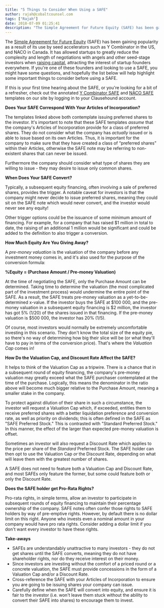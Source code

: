 ```yaml
---
title: "5 Things to Consider When Using a SAFE"
author: rajah@cobaltcounsel.com
tags: ["Rajah"]
date: 2018-07-09 01:25:41
description: "The Simple Agreement for Future Equity (SAFE) has been gaining popularity  as a result of its use by seed accelerators such as Y Combinator in the US, and NACO in Canada. It has allowed startups to gr..."
---
```


The [Simple Agreement for Future Equity](https://blog.clausehound.com/overview-of-safe/) (SAFE) has been gaining popularity  as a result of its use by seed accelerators such as Y Combinator in the US, and NACO in Canada. It has allowed startups to greatly reduce the complexity and length of negotiations with angels and other seed-stage investors when [raising capital](https://blog.clausehound.com/raising-capital-for-your-startup/), attracting the interest of startup founders everywhere. If you're one of these founders and looking to use a SAFE, you might have some questions, and hopefully the list below will help highlight some important things to consider before using a SAFE.

If this is your first time hearing about the SAFE, or you're looking for a bit of a refresher, check out the annotated [Y Combinator SAFE](https://www.clausehound.com/legal-contract/16368) and [NACO SAFE](https://www.clausehound.com/legal-contract/16289) templates on our site by logging in to your Clausehound account.

 

**Does Your SAFE Correspond With Your Articles of Incorporation?**

The templates linked above both contemplate issuing preferred shares to the investor. It's important to note that these SAFE templates *assume* that the company's Articles of Incorporation provide for a class of preferred shares. They do not consider what the company has *actually* issued or is able to issue based on its own Articles. Thus, it is important for the company to make sure that they have created a class of “preferred shares” within their Articles, otherwise the SAFE note may be referring to non-existent shares that can never be issued.

Furthermore the company should consider what type of shares they are willing to issue - they may desire to issue only common shares.

**When Does Your SAFE Convert?**

Typically, a subsequent equity financing, often involving a sale of preferred shares, provides the trigger. A notable caveat for investors is that the company might never decide to issue preferred shares, meaning they could sit on the SAFE note which would never convert, and the investor would never see any equity!

Other trigger options could be the issuance of some minimum amount of financing. For example, for a company that has raised $1 million in total to date, the raising of an additional 1 million would be significant and could be added to the definition to also trigger a conversion.

**How Much Equity Are You Giving Away?**

A *pre-money valuation* is the valuation of the company before any investment money comes in, and it's also used for the purpose of the conversion formula:

**%Equity = (Purchase Amount / Pre-money Valuation)**

At the time of negotiating the SAFE, only the Purchase Amount can be determined. Taking time to determine the valuation (the most complicated part of the investment process) would undermine the entire point of the SAFE. As a result, the SAFE treats pre-money valuation as a yet-to-be-determined x-value. If the investor buys the SAFE at $100 000, and the pre-money valuation in a subsequent equity financing is $2 million, the investor has got 5% (1/20) of the shares issued in that financing. If the pre-money valuation is $500 000, the investor has 20% (1/5).

Of course, most investors would normally be extremely uncomfortable investing in this scenario. They don't know the total size of the equity pie, so there's no way of determining how big their slice will be (or what they'll have to pay in terms of the conversion price). That's where the *Valuation Cap* comes in!

**How Do the Valuation Cap, and Discount Rate Affect the SAFE?**

It helps to think of the Valuation Cap as a tripwire. There is a chance that in a subsequent round of equity financing, the company's pre-money valuation may greatly exceed what the SAFE purchaser contemplated at the time of the purchase. Logically, this means the denominator in the ratio above will become much bigger relative to the Purchase Amount, meaning a smaller stake in the company.

To protect against dilution of their share in such a circumstance, the investor will request a Valuation Cap which, if exceeded, entitles them to receive preferred shares with a better liquidation preference and conversion rate, as well as priority on dividends; this is often defined in the SAFE as "SAFE Preferred Stock." This is contrasted with "Standard Preferred Stock." In this manner, the effect of the larger than expected pre-money valuation is offset.

Sometimes an investor will also request a Discount Rate which applies to the price per share of the *Standard* Preferred Stock. The SAFE holder can then opt to use the Valuation Cap *or* the Discount Rate, depending on what will leave them with the greatest number of shares.

A SAFE does not need to feature both a Valuation Cap and Discount Rate, and most SAFEs only feature the former, but some could feature both or only the Discount Rate.

**Does the SAFE holder get Pro-Rata Rights?**

Pro-rata rights, in simple terms, allow an investor to participate in subsequent rounds of equity financing to maintain their percentage ownership of the company. SAFE notes often confer those rights to SAFE holders by way of pre-emptive rights. However, by default there is no dollar limit on this right. Anyone who invests even a nominal amount in your company would have pro rata rights. Consider adding a dollar limit if you don't want every investor to have these rights.

**Take-aways**
- SAFEs are understandably unattractive to many investors - they do not get shares until the SAFE converts, meaning they do not have shareholder rights, nor do they receive interest on their money.
- Since investors are investing without the comfort of a priced round or a concrete valuation, the SAFE must provide concessions in the form of a Valuation Cap and/or a Discount Rate.
- Cross-reference the SAFE with your Articles of Incorporation to ensure you are going to be issuing shares your company can issue.
- Carefully define when the SAFE will convert into equity, and ensure it is fair to the investor (i.e. won't leave them stuck without the ability to convert their SAFE into shares) to encourage them to invest.